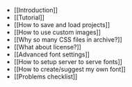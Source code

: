 * [[Introduction]]
* [[Tutorial]]
* [[How to save and load projects]]
* [[How to use custom images]]
* [[Why so many CSS files in archive?]]
* [[What about license?]]
* [[Advanced font settings]]
* [[How to setup server to serve fonts]]
* [[How to create/suggest my own font]]
* [[Problems checklist]]